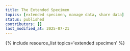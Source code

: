 ```yaml
---
title: The Extended Specimen
topics: [extended specimen, manage data, share data]
status: published
contributors: []
last_modified_at: 2025-07-21
---
```


{% include resource_list topics='extended specimen' %}
